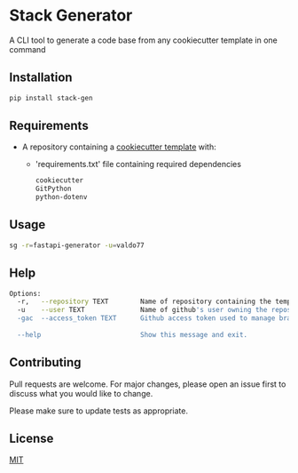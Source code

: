 # Stack Generator

A CLI tool to generate a code base from any cookiecutter template in one command

## Installation

```bash
pip install stack-gen
```

## Requirements

- A repository containing a [cookiecutter template](https://www.cookiecutter.io/templates) with:
  - 'requirements.txt' file containing required dependencies

    ```bash
    cookiecutter
    GitPython
    python-dotenv
    ```

## Usage

```bash
sg -r=fastapi-generator -u=valdo77
```

## Help

```bash
Options:
  -r,   --repository TEXT        Name of repository containing the template to generate
  -u    --user TEXT              Name of github's user owning the repository
  -gac  --access_token TEXT      Github access token used to manage branch protection on generation (optional)
                                  
  --help                         Show this message and exit.
```

## Contributing

Pull requests are welcome. For major changes, please open an issue first
to discuss what you would like to change.

Please make sure to update tests as appropriate.

## License

[MIT](https://choosealicense.com/licenses/mit/)
